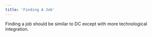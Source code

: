 ```yaml
---
title: 'Finding A Job'
---
```


Finding a job should be similar to  DC except with more technological integration.
